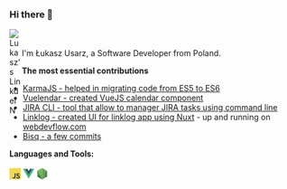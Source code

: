 ### Hi there 👋
<a href="https://www.linkedin.com/in/lukasz-usarz/">
  <img align="left" alt="Lukasz's LinkdeIN" width="22px" src="https://cdn.jsdelivr.net/npm/simple-icons@v3/icons/linkedin.svg" />
</a>

<br /><br />
I'm Łukasz Usarz, a Software Developer from Poland.

**The most essential contributions**
- [KarmaJS - helped in migrating code from ES5 to ES6](https://github.com/karma-runner/karma/commits?author=lusarz)
- [Vuelendar - created VueJS calendar component](https://github.com/codesthq/vuelendar)
- [JIRA CLI - tool that allow to manager JIRA tasks using command line](https://github.com/lusarz/jira-node-cli)
- [Linklog - created UI for linklog app using Nuxt](https://github.com/driggl/linklog) - up and running on [webdevflow.com](https://webdevflow.com)
- [Bisq - a few commits](https://github.com/bisq-network/bisq/commits/master?author=lusarz)

**Languages and Tools:**
<br /><br />
<code><img height="20" src="https://raw.githubusercontent.com/github/explore/80688e429a7d4ef2fca1e82350fe8e3517d3494d/topics/javascript/javascript.png"></code>
<code><img height="20" src="https://raw.githubusercontent.com/github/explore/80688e429a7d4ef2fca1e82350fe8e3517d3494d/topics/vue/vue.png"></code>
<code><img height="20" src="https://raw.githubusercontent.com/github/explore/80688e429a7d4ef2fca1e82350fe8e3517d3494d/topics/nodejs/nodejs.png"></code>
